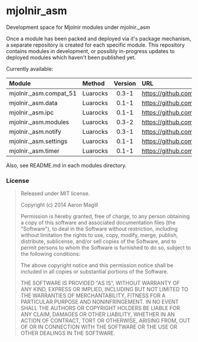 mjolnir_asm
===========

Development space  for Mjolnir modules under mjolnir._asm

Once a module has been packed and deployed via it's package mechanism, a separate repository is created for each specific module.  This repository contains modules in development, or possibly in-progress updates to deployed modules which haven't been published yet.

Currently available:

|Module                 | Method   | Version | URL                                               |
|:----------------------|:---------|:-------:|:--------------------------------------------------|
|mjolnir._asm.compat_51 | Luarocks | 0.3-1   | https://github.com/asmagill/mjolnir_asm.compat_51 |
|mjolnir._asm.data      | Luarocks | 0.1-1   | https://github.com/asmagill/mjolnir_asm.data      |
|mjolnir._asm.ipc       | Luarocks | 0.1-1   | https://github.com/asmagill/mjolnir_asm.ipc       |
|mjolnir._asm.modules   | Luarocks | 0.3-2   | https://github.com/asmagill/mjolnir_asm.modules   |
|mjolnir._asm.notify    | Luarocks | 0.3-1   | https://github.com/asmagill/mjolnir_asm.notify    |
|mjolnir._asm.settings  | Luarocks | 0.1-1   | https://github.com/asmagill/mjolnir_asm.settings  |
|mjolnir._asm.timer     | Luarocks | 0.1-1   | https://github.com/asmagill/mjolnir_asm.timer     |

Also, see README.md in each modules directory.

### License

> Released under MIT license.
>
> Copyright (c) 2014 Aaron Magill
>
> Permission is hereby granted, free of charge, to any person obtaining a copy
> of this software and associated documentation files (the "Software"), to deal
> in the Software without restriction, including without limitation the rights
> to use, copy, modify, merge, publish, distribute, sublicense, and/or sell
> copies of the Software, and to permit persons to whom the Software is
> furnished to do so, subject to the following conditions:
>
> The above copyright notice and this permission notice shall be included in
> all copies or substantial portions of the Software.
>
> THE SOFTWARE IS PROVIDED "AS IS", WITHOUT WARRANTY OF ANY KIND, EXPRESS OR
> IMPLIED, INCLUDING BUT NOT LIMITED TO THE WARRANTIES OF MERCHANTABILITY,
> FITNESS FOR A PARTICULAR PURPOSE AND NONINFRINGEMENT. IN NO EVENT SHALL THE
> AUTHORS OR COPYRIGHT HOLDERS BE LIABLE FOR ANY CLAIM, DAMAGES OR OTHER
> LIABILITY, WHETHER IN AN ACTION OF CONTRACT, TORT OR OTHERWISE, ARISING FROM,
> OUT OF OR IN CONNECTION WITH THE SOFTWARE OR THE USE OR OTHER DEALINGS IN
> THE SOFTWARE.

